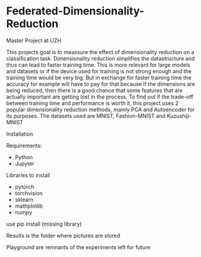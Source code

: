 # Federated-Dimensionality-Reduction
Master Project at UZH

This projects goal is to meassure the effect of dimensionality reduction on a classification task. Dimensionality reduction  simplifies the datastructure and thus can lead to faster training time. This is more relevant for large models and datasets or if the device used for training is not strong enough and the training time would be very big. But in exchange for faster training time the accuracy for example will have to pay for that because if the dimensions are being reduced, then there is a good chance that some features that are actually important are getting lost in the process. To find out if the trade-off between training time and performance is worth it, this project uses 2 popular dimensionality reduction methods, mainly PCA and Autoencoder for its purposes.
The datasets used are MNIST, Fashion-MNIST and Kuzushiji-MNIST

Installation

Requirements:
- Python
- Jupyter

Libraries to install

- pytorch
- torchvision
- sklearn
- mathplotlib
- numpy

use pip install (missing library)

Results is the folder where pictures are stored

Playground are remnants of the experiments left for future
